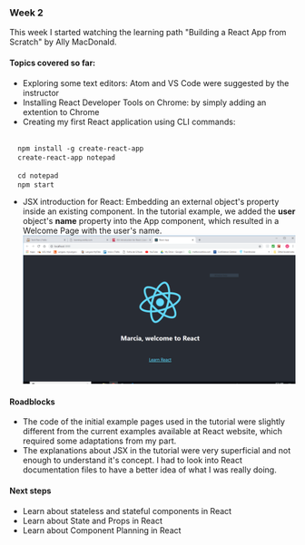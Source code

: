 ### Week 2

This week I started watching the learning path "Building a React App from Scratch" by Ally MacDonald.

#### Topics covered so far:
- Exploring some text editors: Atom and VS Code were suggested by the instructor
- Installing React Developer Tools on Chrome: by simply adding an extention to Chrome
- Creating my first React application using CLI commands:

```

  npm install -g create-react-app
  create-react-app notepad

  cd notepad
  npm start

```

* JSX introduction for React: Embedding an external object's property inside an existing component. In the tutorial example, we added the **user** object's **name** property into the App component, which resulted in a Welcome Page with the user's name. 
![JSX](../images/JSX.PNG)

#### Roadblocks
- The code of the initial example pages used in the tutorial were slightly different from the current examples available at React website, which required some adaptations from my part.
- The explanations about JSX in the tutorial were very superficial and not enough to understand it's concept. I had to look into React documentation files to have a better idea of what I was really doing.

#### Next steps
- Learn about stateless and stateful components in React
- Learn about State and Props in React
- Learn about Component Planning in React
